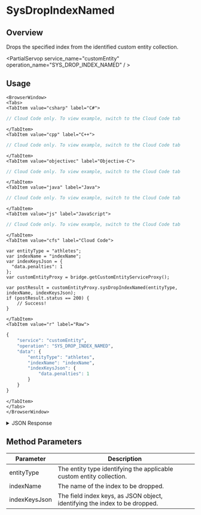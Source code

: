 # SysDropIndexNamed
## Overview
Drops the specified index from the identified custom entity collection.

<PartialServop service_name="customEntity" operation_name="SYS_DROP_INDEX_NAMED" / >

## Usage

```mdx-code-block
<BrowserWindow>
<Tabs>
<TabItem value="csharp" label="C#">
```

```csharp
// Cloud Code only. To view example, switch to the Cloud Code tab
```

```mdx-code-block
</TabItem>
<TabItem value="cpp" label="C++">
```

```cpp
// Cloud Code only. To view example, switch to the Cloud Code tab
```

```mdx-code-block
</TabItem>
<TabItem value="objectivec" label="Objective-C">
```

```objectivec
// Cloud Code only. To view example, switch to the Cloud Code tab
```

```mdx-code-block
</TabItem>
<TabItem value="java" label="Java">
```

```java
// Cloud Code only. To view example, switch to the Cloud Code tab
```

```mdx-code-block
</TabItem>
<TabItem value="js" label="JavaScript">
```

```javascript
// Cloud Code only. To view example, switch to the Cloud Code tab
```

```mdx-code-block
</TabItem>
<TabItem value="cfs" label="Cloud Code">
```

```cfscript
var entityType = "athletes";
var indexName = "indexName";
var indexKeysJson = {
  "data.penalties": 1
};
var customEntityProxy = bridge.getCustomEntityServiceProxy();

var postResult = customEntityProxy.sysDropIndexNamed(entityType, indexName, indexKeysJson);
if (postResult.status == 200) {
    // Success!
}
```

```mdx-code-block
</TabItem>
<TabItem value="r" label="Raw">
```

```r
{
	"service": "customEntity",
	"operation": "SYS_DROP_INDEX_NAMED",
	"data": {
		"entityType": "athletes",
		"indexName": "indexName",
		"indexKeysJson": {
			"data.penalties": 1
		}
	}
}
```

```mdx-code-block
</TabItem>
</Tabs>
</BrowserWindow>
```

<details>
<summary>JSON Response</summary>

```r
{
  "service": "customEntity",
  "operation": "SYS_DROP_INDEX",
  "data":
  {
    "entityType": "athletes",
    "indexKeysJson": {
      "data.penalties": 1
    }
  }
}
```
</details>

## Method Parameters
Parameter | Description
--------- | -----------
entityType | The entity type identifying the applicable custom entity collection.
indexName | The name of the index to be dropped.
indexKeysJson | The field index keys, as JSON object, identifying the index to be dropped. 


